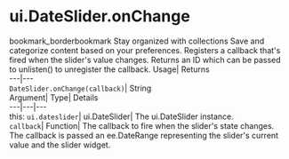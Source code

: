  
#  ui.DateSlider.onChange
bookmark_borderbookmark Stay organized with collections  Save and categorize content based on your preferences. 
Registers a callback that's fired when the slider's value changes. 
Returns an ID which can be passed to unlisten() to unregister the callback.
Usage| Returns  
---|---  
`DateSlider.onChange(callback)`| String  
Argument| Type| Details  
---|---|---  
this: `ui.dateslider`| ui.DateSlider| The ui.DateSlider instance.  
`callback`| Function| The callback to fire when the slider's state changes. The callback is passed an ee.DateRange representing the slider's current value and the slider widget.  
